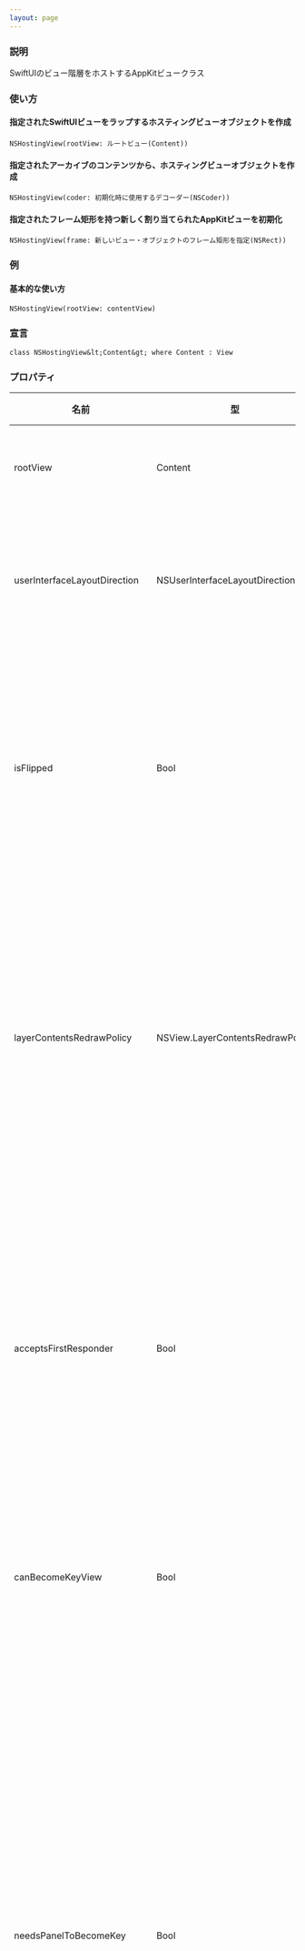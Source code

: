 ```yaml
---
layout: page
---
```


### 説明

SwiftUIのビュー階層をホストするAppKitビュークラス

### 使い方

#### 指定されたSwiftUIビューをラップするホスティングビューオブジェクトを作成

    NSHostingView(rootView: ルートビュー(Content))

#### 指定されたアーカイブのコンテンツから、ホスティングビューオブジェクトを作成

    NSHostingView(coder: 初期化時に使用するデコーダー(NSCoder))

#### 指定されたフレーム矩形を持つ新しく割り当てられたAppKitビューを初期化

    NSHostingView(frame: 新しいビュー・オブジェクトのフレーム矩形を指定(NSRect))

### 例

#### 基本的な使い方

    NSHostingView(rootView: contentView)

### 宣言

    class NSHostingView&lt;Content&gt; where Content : View

### プロパティ

| 名前                            | 型                                | 説明                                         |
| ----------------------------- | -------------------------------- | ------------------------------------------ |
| rootView                      | Content                          | ルートビュー                                     |
| userInterfaceLayoutDirection  | NSUserInterfaceLayoutDirection   | レイアウト方向を指定                                 |
| isFlipped                     | Bool                             | ビューが反転した座標系を使用するか                          |
| layerContentsRedrawPolicy     | NSView.LayerContentsRedrawPolicy | ビューのレイヤーのコンテンツ再描画のポリシー                     |
| acceptsFirstResponder         | Bool                             | ファーストレスポンダのステータスを受け入れるか                    |
| canBecomeKeyView              | Bool                             | キービューになれるか                                 |
| needsPanelToBecomeKey         | Bool                             | キーボード入力やナビゲーションを処理する前にパネルをキーウィンドウにする必要があるか |
| intrinsicContentSize          | NSSize                           | 受信したビューの自然なサイズでビュー自体の特性のみを考慮               |
| firstBaselineOffsetFromTop    | CGFloat                          | ビューの位置合わせ用の長方形の頂点とその最上部のベースラインとの間の距離       |
| lastBaselineOffsetFromBottom  | CGFloat                          | ビューの位置合わせ用の長方形の底辺と最下部のベースラインとの間の距離         |
| accessibilityFocusedUIElement | Any?                             | フォーカスを持つアクセシビリティ階層の最深部の子孫                  |

### メソッド

| 名前                               | 説明                                                              |
| -------------------------------- | --------------------------------------------------------------- |
| updateConstraints                | ビューの制約条件を更新                                                     |
| layout                           | 制約条件付きレイアウトシステムと協調してレイアウト                                       |
| mouseDown                        | マウスの左ボタンを押したことを通知                                               |
| mouseUp                          | マウスの左ボタンを離したことを通知                                               |
| otherMouseDown                   | 左右以外のマウスボタンを押したことを通知                                            |
| otherMouseUp                     | 左右以外のマウスボタンを離したことを通知                                            |
| rightMouseDown                   | マウスの右ボタンを押したことを通知                                               |
| rightMouseUp                     | マウスの右ボタンを離したことを通知                                               |
| mouseEntered                     | カーソルがトラッキング用の矩形に入ったことを通知                                        |
| mouseExited                      | カーソルがトラッキング用の矩形から外れたことを通知                                       |
| mouseDragged                     | 左ボタンを押しながらマウスを動かしたことを通知                                         |
| otherMouseDragged                | 左右以外のボタンを押してマウスを動かしたことを通知                                       |
| rightMouseDragged                | 右ボタンを押しながらマウスを動かしたことを通知                                         |
| touchesBegan                     | ビューやウィンドウで1つ以上の新しいタッチが発生したことを通知                                 |
| touchesCancelled                 | システムイベントによりタッチシーケンスがキャンセルされた場合に通知                               |
| touchesEnded                     | 景色や窓から1本以上の指が上がったときに通知                                          |
| touchesMoved                     | 関連するビューで1本以上の指が動いたときに通知                                         |
| magnify                          | マグニファイジェスチャーイベント用のマスク                                           |
| rotate                           | ローテートジェスチャーイベント用のマスク                                            |
| scrollWheel                      | マウスのスクロールホイールが移動したことを通知                                         |
| draggingSession                  | 画面上でドラッグが動いたときに呼び出される                                           |
| menu                             | サブクラスによってオーバーライドされ与えられたマウスダウンイベントに対するコンテキスト依存のポップアップメニュー        |
| responds                         | 指定されたセレクタに応答するか                                                 |
| forwardingTarget                 | 認識されなかったメッセージが最初に指示されるべきオブジェクト                                  |
| viewWillMove                     | スーパービューが指定されたスーパービューに変更されようとしていることを通知                           |
| viewDidMoveToWindow              | 新しいビュー階層に追加されたことをビューに通知                                         |
| viewDidMoveToSuperview           | スーパービューが変更されたことをビューに通知                                          |
| viewDidChangeBackingProperties   | ビューのバッキングストアのプロパティが変更されたときに応答                                   |
| viewDidChangeEffectiveAppearance | 外観モードのプロパティが変更されたときに応答                                          |
| renewGState                      | ビューのグラフィックス・ステート・オブジェクトがある場合それを無効                               |
| setFrameSize                     | ビューのフレーム矩形のサイズを指定された寸法に設定しスーパービューの座標系に影響を与えることなくスーパービュー内でサイズを変更 |
| hitTest                          | 指定された点を含むビュー階層の最も遠い子孫                                           |
| accessibilityChildren            | アクセシビリティー階層の子アクセシビリティー要素                                        |
| accessibilityHitTest             | 指定されたポイントを含むアクセシビリティ階層の最深部の子孫                                   |
| validateUserInterfaceItem        | 有効にするかどうか                                                       |
| observeValue                     | 指定されたキーパスの値が変更された場合観察対象のオブジェクトに通知                               |
